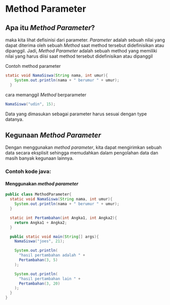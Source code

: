 # Method Parameter

## Apa itu _Method Parameter_?

maka kita lihat defisinisi dari parameter. _Parameter_ adalah sebuah nilai yang dapat diterima oleh sebuah _Method_ saat method tersebut didefinisikan atau dipanggil.
Jadi, _Method Parameter_ adalah sebuah method yang memiliki nilai yang harus diisi saat method tersebut didefinisikan atau dipanggil

Contoh method parameter

```java
static void NamaSiswa(String nama, int umur){
    System.out.println(nama + " berumur " + umur);
  }
```

cara memanggil _Method_ berparameter

```java
NamaSiswa("udin", 15);
```
Data yang dimasukan sebagai parameter harus sesuai dengan type datanya.

## Kegunaan _Method Parameter_

Dengan menggunakan _method parameter_, kita dapat mengirimkan sebuah data secara eksplisit sehingga memudahkan dalam pengolahan data dan masih banyak kegunaan lainnya.

### Contoh kode java:

#### Menggunakan _method parameter_

```java
public class MethodParameter{
  static void NamaSiswa(String nama, int umur){
    System.out.println(nama + " berumur " + umur);
  }

  static int Pertambahan(int Angka1, int Angka2){
    return Angka1 + Angka2;
  }

  public static void main(String[] args){
    NamaSiswa("joes", 21);

    System.out.println(
      "hasil pertambahan adalah " +
      Pertambahan(3, 5)
    );

    System.out.println(
      "hasil pertambahan lain " +
      Pertambahan(3, 20)
    );
  }
}
```
